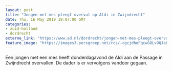 ```yaml
---
layout: post
title: "Jongen met mes pleegt overval op Aldi in Zwijndrecht"
date: Thu, 16 May 2019 19:07:00 GMT
categories: 
- zuid-holland 
- dordrecht 
externe_link: "https://www.ad.nl/dordrecht/jongen-met-mes-pleegt-overval-op-aldi-in-zwijndrecht~a6f6a80d/"
feature_image: "https://images3.persgroep.net/rcs/-cgcjdheFqcwG8LvOQJaPKskSKQ/diocontent/148550070/_fitwidth/400/?appId=21791a8992982cd8da851550a453bd7f&quality=0.7"
---
```


Een jongen met een mes heeft donderdagavond de Aldi aan de Passage in Zwijndrecht overvallen. De dader is er vervolgens vandoor gegaan.
